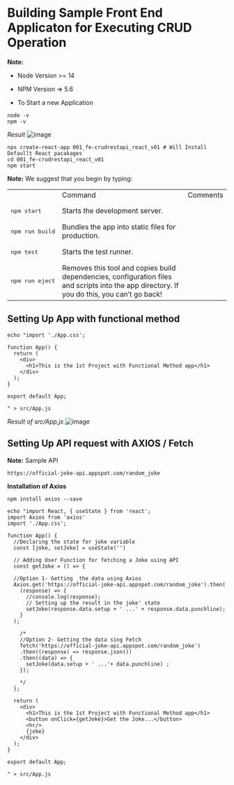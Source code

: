 # Building Sample Front End Applicaton for Executing CRUD Operation 

**Note:** 
- Node Version >= 14 
- NPM Version => 5.6

- To Start a new Application

```
node -v
npm -v
```
_Result_
![image](https://user-images.githubusercontent.com/111234771/213954966-37a38b1e-5b67-4c8a-aca9-b0d4f8ebd17c.png)


```
npx create-react-app 001_fe-crudrestapi_react_v01 # Will Install Defaullt React pacakages
cd 001_fe-crudrestapi_react_v01
npm start
```

<table>
  <th>
  <td>Command</td> <td>Comments</td>
  </th>
  <tr>
    <td><pre>npm start</pre></td> <td>Starts the development server.</td>
  </tr>
  <tr>
    <td><pre>npm run build</pre></td> <td>Bundles the app into static files for production.</td>
  </tr>
  <tr>
    <td><pre>npm test</pre></td> <td>Starts the test runner.</td>
  </tr>
  <tr>
    <td><pre>npm run eject</pre></td> <td>Removes this tool and copies build dependencies, configuration files and scripts into the app directory. If you do this, you can’t go back!</td>
  </tr>

**Note:** We suggest that you begin by typing:
</table>


## Setting Up App with functional method
```
echo "import './App.css';

function App() {
  return (
    <div>
      <h1>This is the 1st Project with Functional Method app</h1>
    </div>
  );
}

export default App;

" > src/App.js
```

_Result of src/App,js_
![image](https://user-images.githubusercontent.com/111234771/213956742-dc1a1031-86d2-484a-af7f-6274d0f8342b.png)


## Setting Up API request with AXIOS / Fetch

**Note:** Sample API
```
https://official-joke-api.appspot.com/random_joke
```

**Installation of Axios**
```
npm install axios --save
```

```
echo "import React, { useState } from 'react';
import Axios from 'axios'
import './App.css';

function App() {
  //Declaring the state for joke variable
  const [joke, setJoke] = useState('') 

  // Adding User Function for fetching a Joke using API
  const getJoke = () => {

  //Option 1- Getting  the data using Axios
  Axios.get('https://official-joke-api.appspot.com/random_joke').then(
    (response) => {
      //console.log(response);
      // Setting up the result in the joke' state
      setJoke(response.data.setup + ' ...' + response.data.punchline);
    }
  );

    /*
    //Option 2- Getting the data sing Fetch
    fetch('https://official-joke-api.appspot.com/random_joke')
    .then((response) => response.json())
    .then((data) => {
      setJoke(data.setup + ' ...'+ data.punchline) ;
    });

    */
  };

  return (
    <div>
      <h1>This is the 1st Project with Functional Method app</h1>
      <button onClick={getJoke}>Get the Joke...</button>
      <hr/>
      {joke}
    </div>
  );
}

export default App;

" > src/App.js
```

